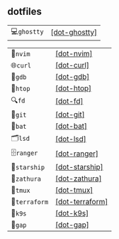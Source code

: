 ## dotfiles


<div align="center">

|               |                                                         |
| ------------- | ------------------------------------------------------- |
| 💻`ghostty`   | [[dot-ghostty]](./src/macos/dot-ghostty/ghostty/)       |

</div>


<div align="center">

|               |                                                         |
| ------------- | ------------------------------------------------------- |
| 📝`nvim`      | [[dot-nvim]](./src/linux/dot-nvim/nvim/)                |
| 🌐`curl`      | [[dot-curl]](./src/linux/dot-curl/curl/)                |
| 🐞`gdb`       | [[dot-gdb]](./src/linux/dot-gdb/gdb/)                   |
| 🧫`htop`      | [[dot-htop]](./src/linux/dot-htop/htop/)                |
| 🔍`fd`        | [[dot-fd]](./src/linux/dot-fd/fd/)                      |
| 🐙`git`       | [[dot-git]](./src/linux/dot-git/git/)                   |
| 🦇`bat`       | [[dot-bat]](./src/linux/dot-bat/bat/)                   |
| 🗂️`lsd`       | [[dot-lsd]](./src/linux/dot-lsd/lsd/)                   |
| 🗄️`ranger`    | [[dot-ranger]](./src/linux/dot-ranger/ranger/)          |
| 🚀`starship`  | [[dot-starship]](./src/linux/dot-starship/starship/)    |
| 📖`zathura`   | [[dot-zathura]](./src/linux/dot-zathura/zathura/)       |
| 🔲`tmux`      | [[dot-tmux]](./src/linux/dot-tmux/tmux/)                |
| 🔨`terraform` | [[dot-terraform]](./src/linux/dot-terraform/terraform/) |
| 🐳`k9s`       | [[dot-k9s]](./src/linux/dot-k9s/k9s/)                   |
| 🧮`gap`       | [[dot-gap]](./src/linux/dot-gap/gap/)                   |

</div>
